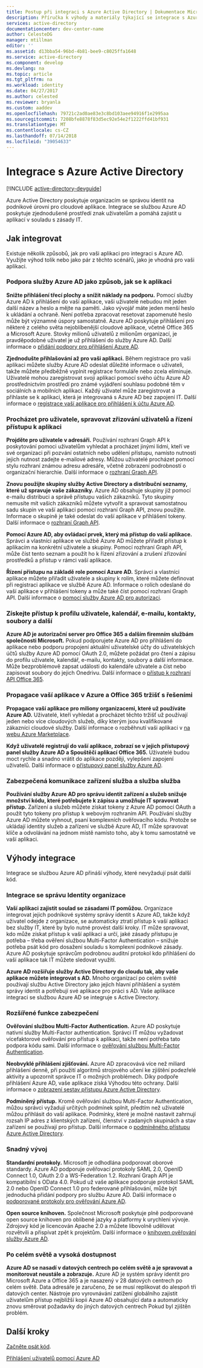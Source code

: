 ```yaml
---
title: Postup při integraci s Azure Active Directory | Dokumentace Microsoftu
description: Příručka k výhody a materiály týkající se integrace s Azure Active Directory.
services: active-directory
documentationcenter: dev-center-name
author: CelesteDG
manager: mtillman
editor: ''
ms.assetid: d13bba54-96bd-4b81-bee9-c8025ffa1648
ms.service: active-directory
ms.component: develop
ms.devlang: na
ms.topic: article
ms.tgt_pltfrm: na
ms.workload: identity
ms.date: 04/27/2017
ms.author: celested
ms.reviewer: bryanla
ms.custom: aaddev
ms.openlocfilehash: 79721c2ad0ae83e3c8bd103aee94916f1e2995aa
ms.sourcegitcommit: 7208bfe8878f83d5ec92e54e2f1222ffd41bf931
ms.translationtype: MT
ms.contentlocale: cs-CZ
ms.lasthandoff: 07/14/2018
ms.locfileid: "39054633"
---
```

# <a name="integrating-with-azure-active-directory"></a>Integrace s Azure Active Directory
[!INCLUDE [active-directory-devguide](../../../includes/active-directory-devguide.md)]

Azure Active Directory poskytuje organizacím se správou identit na podnikové úrovni pro cloudové aplikace. Integrace se službou Azure AD poskytuje zjednodušené prostředí znak uživatelům a pomáhá zajistit u aplikací v souladu s zásady IT.

## <a name="how-to-integrate"></a>Jak integrovat
Existuje několik způsobů, jak pro vaši aplikaci pro integraci s Azure AD. Využijte výhod tolik nebo jako pár z těchto scénářů, jako je vhodná pro vaši aplikaci.

### <a name="support-azure-ad-as-a-way-to-sign-in-to-your-application"></a>Podpora služby Azure AD jako způsob, jak se k aplikaci
**Snižte přihlášení třecí plochy a snížit náklady na podporu.** Pomocí služby Azure AD k přihlášení do vaší aplikace, vaši uživatelé nebudou mít jeden další název a heslo a mějte na paměti. Jako vývojář máte jeden menší heslo k ukládání a ochraně. Není potřeba zpracovat resetovat zapomenuté heslo může být významné úspory samostatně. Azure AD poskytuje přihlášení pro některé z celého světa nejoblíbenější cloudové aplikace, včetně Office 365 a Microsoft Azure. Stovky milionů uživatelů z milionům organizací, je pravděpodobné uživatel je už přihlášení do služby Azure AD. Další informace o [přidání podpory pro přihlášení Azure AD](active-directory-authentication-scenarios.md).

**Zjednodušte přihlašování až pro vaši aplikaci.**  Během registrace pro vaši aplikaci můžete služby Azure AD odeslat důležité informace o uživateli, takže můžete předběžně vyplnit registrace formuláře nebo zcela eliminuje. Uživatelé mohou zaregistrovat svoji aplikaci pomocí svého účtu Azure AD prostřednictvím prostředí pro známé vyjádření souhlasu podobné těm v sociálních a mobilních aplikací. Každý uživatel může zaregistrovat a přihlaste se k aplikaci, která je integrovaná s Azure AD bez zapojení IT. Další informace o [registrace vaší aplikace pro přihlášení k účtu Azure AD](../../app-service/app-service-mobile-how-to-configure-active-directory-authentication.md).

### <a name="browse-for-users-manage-user-provisioning-and-control-access-to-your-application"></a>Procházet pro uživatele, spravovat zřizování uživatelů a řízení přístupu k aplikaci
**Projděte pro uživatele v adresáři.**  Používání rozhraní Graph API k poskytování pomoci uživatelům vyhledat a procházet jinými lidmi, kteří ve své organizaci při pozvání ostatních nebo udělení přístupu, namísto nutnosti jejich nutnost zadejte e-mailové adresy. Můžou uživatelé procházet pomocí stylu rozhraní známou adresu adresáře, včetně zobrazení podrobností o organizační hierarchie. Další informace o [rozhraní Graph API](active-directory-graph-api.md).

**Znovu použijte skupiny služby Active Directory a distribuční seznamy, které už spravuje vaše zákazníky.**  Azure AD obsahuje skupiny již pomocí e-mailu distribuci a správě přístupu vašich zákazníků. Tyto skupiny nemusíte mít vašich zákazníků můžete vytvořit a spravovat samostatnou sadu skupin ve vaší aplikaci pomocí rozhraní Graph API, znovu použijte. Informace o skupině je také odeslat do vaší aplikace v přihlášení tokeny. Další informace o [rozhraní Graph API](active-directory-graph-api.md).

**Pomocí Azure AD, aby ovládací prvek, který má přístup do vaší aplikace.**  Správci a vlastníci aplikace ve službě Azure AD můžete přiřadit přístup k aplikacím na konkrétní uživatele a skupiny. Pomocí rozhraní Graph API, může číst tento seznam a použít ho k řízení zřizování a zrušení zřizování prostředků a přístup v rámci vaší aplikace.

**Řízení přístupu na základě role pomocí Azure AD.**  Správci a vlastníci aplikace můžete přiřadit uživatele a skupiny k rolím, které můžete definovat při registraci aplikace ve službě Azure AD. Informace o rolích odeslané do vaší aplikace v přihlášení tokeny a může také číst pomocí rozhraní Graph API. Další informace o [pomocí služby Azure AD pro autorizaci](https://cloudblogs.microsoft.com/enterprisemobility/2014/12/18/azure-active-directory-now-with-group-claims-and-application-roles/).

### <a name="get-access-to-users-profile-calendar-email-contacts-files-and-more"></a>Získejte přístup k profilu uživatele, kalendář, e-mailu, kontakty, soubory a další
**Azure AD je autorizační server pro Office 365 a dalším firemním službám společnosti Microsoft.**  Pokud podporujete Azure AD pro přihlášení do aplikace nebo podporu propojení aktuální uživatelské účty do uživatelských účtů služby Azure AD pomocí OAuth 2.0, můžete požádat pro čtení a zápisu do profilu uživatele, kalendář, e-mailu, kontakty, soubory a další informace. Může bezproblémově zapsat události do kalendáře uživatele a číst nebo zapisovat soubory do jejich Onedrivu. Další informace o [přístup k rozhraní API Office 365](https://msdn.microsoft.com/office/office365/howto/platform-development-overview).

### <a name="promote-your-application-in-the-azure-and-office-365-marketplaces"></a>Propagace vaší aplikace v Azure a Office 365 tržišť s řešeními
**Propagace vaší aplikace pro miliony organizacemi, které už používáte Azure AD.**  Uživatelé, kteří vyhledat a procházet těchto tržišť už používají jeden nebo více cloudových služeb, díky kterým jsou kvalifikované zákazníci cloudové služby. Další informace o rozběhnutí vaši aplikaci v [na webu Azure Marketplace](https://azure.microsoft.com/marketplace/partner-program/).

**Když uživatelé registrují do vaší aplikace, zobrazí se v jejich přístupový panel služby Azure AD a Spouštěči aplikací Office 365.**  Uživatelé budou moct rychle a snadno vrátit do aplikace později, vylepšení zapojení uživatelů. Další informace o [přístupový panel služby Azure AD](../user-help/active-directory-saas-access-panel-introduction.md).

### <a name="secure-device-to-service-and-service-to-service-communication"></a>Zabezpečená komunikace zařízení služba a služba služba
**Používání služby Azure AD pro správu identit zařízení a služeb snižuje množství kódu, které potřebujete k zápisu a umožňuje IT spravovat přístup.**  Zařízení a služeb můžete získat tokeny z Azure AD pomocí OAuth a použít tyto tokeny pro přístup k webovým rozhraním API. Používání služby Azure AD můžete vyhnout, psaní komplexních ověřovacího kódu. Protože se ukládají identity služeb a zařízení ve službě Azure AD, IT může spravovat klíče a odvolávání na jednom místě namísto toho, aby k tomu samostatně ve vaší aplikaci.

## <a name="benefits-of-integration"></a>Výhody integrace
Integrace se službou Azure AD přináší výhody, které nevyžadují psát další kód.

### <a name="integration-with-enterprise-identity-management"></a>Integrace se správu Identity organizace
**Vaší aplikaci zajistit soulad se zásadami IT pomůžou.**  Organizace integrovat jejich podnikové systémy správy identit s Azure AD, takže když uživatel odejde z organizace, se automaticky ztratí přístup k vaší aplikaci bez služby IT, které by bylo nutné provést další kroky. IT může spravovat, kdo může získat přístup k vaší aplikaci a určí, jaké zásady přístupu je potřeba – třeba ověření službou Multi-Factor Authentication – snižuje potřeba psát kód pro dosažení souladu s komplexní podnikové zásady. Azure AD poskytuje správcům podrobnou auditní protokol kdo přihlášení do vaší aplikace tak IT můžete sledovat využití.

**Azure AD rozšiřuje služby Active Directory do cloudu tak, aby vaše aplikace můžete integrovat s AD.**  Mnoho organizací po celém světě používají službu Active Directory jako jejich hlavní přihlášení a systém správy identit a potřebují své aplikace pro práci s AD. Vaše aplikace integraci se službou Azure AD se integruje s Active Directory.

### <a name="advanced-security-features"></a>Rozšířené funkce zabezpečení
**Ověřování službou Multi-Factor Authentication.**  Azure AD poskytuje nativní služby Multi-Factor authentication. Správci IT můžou vyžadovat vícefaktorové ověřování pro přístup k aplikaci, takže není potřeba tato podpora kódu sami. Další informace o [ověřování službou Multi-Factor Authentication](https://azure.microsoft.com/documentation/services/multi-factor-authentication/).

**Neobvyklé přihlášení zjišťování.**  Azure AD zpracovává více než miliard přihlášení denně, při použití algoritmů strojového učení ke zjištění podezřelé aktivity a upozornit správce IT o možných problémech. Díky podpoře přihlášení Azure AD, vaše aplikace získá Výhodou této ochrany. Další informace o [zobrazení sestav přístupu Azure Active Directory](../active-directory-view-access-usage-reports.md).

**Podmíněný přístup.**  Kromě ověřování službou Multi-Factor Authentication, můžou správci vyžadují určitých podmínek splnit, předtím než uživatelé můžou přihlásit do vaší aplikace. Podmínky, které je možné nastavit zahrnují rozsah IP adres z klientských zařízení, členství v zadaných skupinách a stav zařízení se používají pro přístup. Další informace o [podmíněného přístupu Azure Active Directory](../active-directory-conditional-access-azure-portal.md).

### <a name="easy-development"></a>Snadný vývoj
**Standardní protokoly.**  Microsoft je odhodlána podporovat oborové standardy. Azure AD podporuje ověřovací protokoly SAML 2.0, OpenID Connect 1.0, OAuth 2.0 a WS-Federation 1.2. Rozhraní Graph API je kompatibilní s OData 4.0. Pokud už vaše aplikace podporuje protokol SAML 2.0 nebo OpenID Connect 1.0 pro federované přihlašování, může být jednoduchá přidání podpory pro službu Azure AD. Další informace o [podporované protokoly pro ověřování Azure AD](active-directory-authentication-protocols.md).

**Open source knihoven.**  Společnost Microsoft poskytuje plně podporované open source knihoven pro oblíbené jazyky a platformy k urychlení vývoje. Zdrojový kód je licencován Apache 2.0 a můžete libovolně udělovat rozvětvili a přispívat zpět k projektům. Další informace o [knihoven ověřování služby Azure AD](active-directory-authentication-libraries.md).

### <a name="worldwide-presence-and-high-availability"></a>Po celém světě a vysoká dostupnost
**Azure AD se nasadí v datových centrech po celém světě a je spravovat a monitorovat neustále a zobrazuje.**  Azure AD je systém správy identit pro Microsoft Azure a Office 365 a je nasazený v 28 datových centrech po celém světě. Data adresáře je zaručeno, že se musí replikovat do alespoň tři datových center. Nástroje pro vyrovnávání zatížení globálního zajistit uživatelům přístup nejbližší kopii Azure AD obsahující data a automaticky znovu směrovat požadavky do jiných datových centrech Pokud byl zjištěn problém.

## <a name="next-steps"></a>Další kroky
[Začněte psát kód](active-directory-developers-guide.md#get-started).

[Přihlášení uživatelů pomocí Azure AD](active-directory-authentication-scenarios.md)


